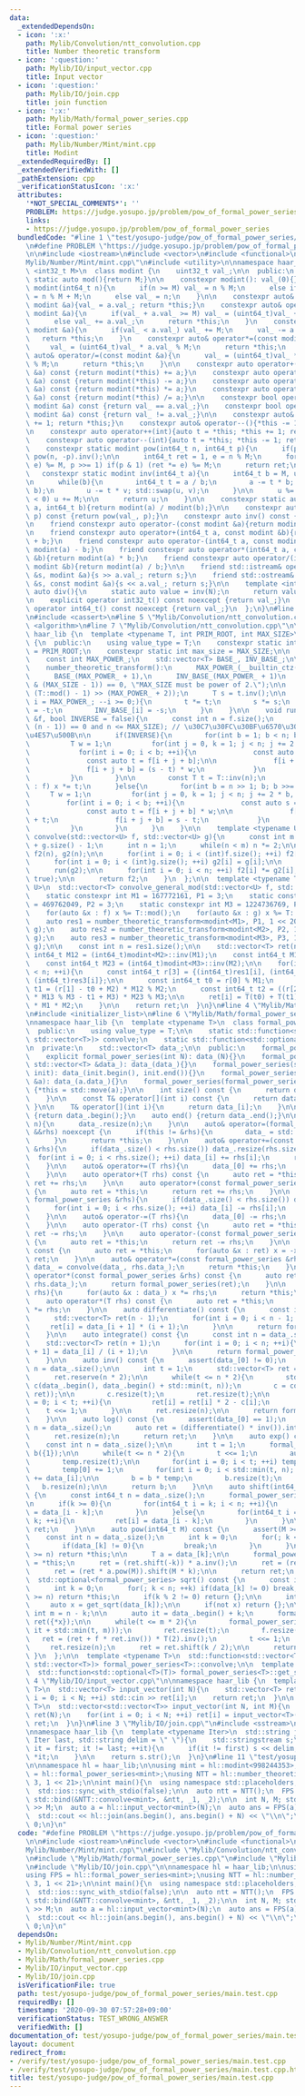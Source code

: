 ```yaml
---
data:
  _extendedDependsOn:
  - icon: ':x:'
    path: Mylib/Convolution/ntt_convolution.cpp
    title: Number theoretic transform
  - icon: ':question:'
    path: Mylib/IO/input_vector.cpp
    title: Input vector
  - icon: ':question:'
    path: Mylib/IO/join.cpp
    title: join function
  - icon: ':x:'
    path: Mylib/Math/formal_power_series.cpp
    title: Formal power series
  - icon: ':question:'
    path: Mylib/Number/Mint/mint.cpp
    title: Modint
  _extendedRequiredBy: []
  _extendedVerifiedWith: []
  _pathExtension: cpp
  _verificationStatusIcon: ':x:'
  attributes:
    '*NOT_SPECIAL_COMMENTS*': ''
    PROBLEM: https://judge.yosupo.jp/problem/pow_of_formal_power_series
    links:
    - https://judge.yosupo.jp/problem/pow_of_formal_power_series
  bundledCode: "#line 1 \"test/yosupo-judge/pow_of_formal_power_series/main.test.cpp\"\
    \n#define PROBLEM \"https://judge.yosupo.jp/problem/pow_of_formal_power_series\"\
    \n\n#include <iostream>\n#include <vector>\n#include <functional>\n#line 3 \"\
    Mylib/Number/Mint/mint.cpp\"\n#include <utility>\n\nnamespace haar_lib {\n  template\
    \ <int32_t M>\n  class modint {\n    uint32_t val_;\n\n  public:\n    constexpr\
    \ static auto mod(){return M;}\n\n    constexpr modint(): val_(0){}\n    constexpr\
    \ modint(int64_t n){\n      if(n >= M) val_ = n % M;\n      else if(n < 0) val_\
    \ = n % M + M;\n      else val_ = n;\n    }\n\n    constexpr auto& operator=(const\
    \ modint &a){val_ = a.val_; return *this;}\n    constexpr auto& operator+=(const\
    \ modint &a){\n      if(val_ + a.val_ >= M) val_ = (uint64_t)val_ + a.val_ - M;\n\
    \      else val_ += a.val_;\n      return *this;\n    }\n    constexpr auto& operator-=(const\
    \ modint &a){\n      if(val_ < a.val_) val_ += M;\n      val_ -= a.val_;\n   \
    \   return *this;\n    }\n    constexpr auto& operator*=(const modint &a){\n \
    \     val_ = (uint64_t)val_ * a.val_ % M;\n      return *this;\n    }\n    constexpr\
    \ auto& operator/=(const modint &a){\n      val_ = (uint64_t)val_ * a.inv().val_\
    \ % M;\n      return *this;\n    }\n\n    constexpr auto operator+(const modint\
    \ &a) const {return modint(*this) += a;}\n    constexpr auto operator-(const modint\
    \ &a) const {return modint(*this) -= a;}\n    constexpr auto operator*(const modint\
    \ &a) const {return modint(*this) *= a;}\n    constexpr auto operator/(const modint\
    \ &a) const {return modint(*this) /= a;}\n\n    constexpr bool operator==(const\
    \ modint &a) const {return val_ == a.val_;}\n    constexpr bool operator!=(const\
    \ modint &a) const {return val_ != a.val_;}\n\n    constexpr auto& operator++(){*this\
    \ += 1; return *this;}\n    constexpr auto& operator--(){*this -= 1; return *this;}\n\
    \n    constexpr auto operator++(int){auto t = *this; *this += 1; return t;}\n\
    \    constexpr auto operator--(int){auto t = *this; *this -= 1; return t;}\n\n\
    \    constexpr static modint pow(int64_t n, int64_t p){\n      if(p < 0) return\
    \ pow(n, -p).inv();\n\n      int64_t ret = 1, e = n % M;\n      for(; p; (e *=\
    \ e) %= M, p >>= 1) if(p & 1) (ret *= e) %= M;\n      return ret;\n    }\n\n \
    \   constexpr static modint inv(int64_t a){\n      int64_t b = M, u = 1, v = 0;\n\
    \n      while(b){\n        int64_t t = a / b;\n        a -= t * b; std::swap(a,\
    \ b);\n        u -= t * v; std::swap(u, v);\n      }\n\n      u %= M;\n      if(u\
    \ < 0) u += M;\n\n      return u;\n    }\n\n    constexpr static auto frac(int64_t\
    \ a, int64_t b){return modint(a) / modint(b);}\n\n    constexpr auto pow(int64_t\
    \ p) const {return pow(val_, p);}\n    constexpr auto inv() const {return inv(val_);}\n\
    \n    friend constexpr auto operator-(const modint &a){return modint(M - a.val_);}\n\
    \n    friend constexpr auto operator+(int64_t a, const modint &b){return modint(a)\
    \ + b;}\n    friend constexpr auto operator-(int64_t a, const modint &b){return\
    \ modint(a) - b;}\n    friend constexpr auto operator*(int64_t a, const modint\
    \ &b){return modint(a) * b;}\n    friend constexpr auto operator/(int64_t a, const\
    \ modint &b){return modint(a) / b;}\n\n    friend std::istream& operator>>(std::istream\
    \ &s, modint &a){s >> a.val_; return s;}\n    friend std::ostream& operator<<(std::ostream\
    \ &s, const modint &a){s << a.val_; return s;}\n\n    template <int N>\n    static\
    \ auto div(){\n      static auto value = inv(N);\n      return value;\n    }\n\
    \n    explicit operator int32_t() const noexcept {return val_;}\n    explicit\
    \ operator int64_t() const noexcept {return val_;}\n  };\n}\n#line 3 \"Mylib/Convolution/ntt_convolution.cpp\"\
    \n#include <cassert>\n#line 5 \"Mylib/Convolution/ntt_convolution.cpp\"\n#include\
    \ <algorithm>\n#line 7 \"Mylib/Convolution/ntt_convolution.cpp\"\n\nnamespace\
    \ haar_lib {\n  template <typename T, int PRIM_ROOT, int MAX_SIZE>\n  class number_theoretic_transform\
    \ {\n  public:\n    using value_type = T;\n    constexpr static int primitive_root\
    \ = PRIM_ROOT;\n    constexpr static int max_size = MAX_SIZE;\n\n  private:\n\
    \    const int MAX_POWER_;\n    std::vector<T> BASE_, INV_BASE_;\n\n  public:\n\
    \    number_theoretic_transform():\n      MAX_POWER_(__builtin_ctz(MAX_SIZE)),\n\
    \      BASE_(MAX_POWER_ + 1),\n      INV_BASE_(MAX_POWER_ + 1)\n    {\n      static_assert((MAX_SIZE\
    \ & (MAX_SIZE - 1)) == 0, \"MAX_SIZE must be power of 2.\");\n\n      T t = T::pow(PRIM_ROOT,\
    \ (T::mod() - 1) >> (MAX_POWER_ + 2));\n      T s = t.inv();\n\n      for(int\
    \ i = MAX_POWER_; --i >= 0;){\n        t *= t;\n        s *= s;\n        BASE_[i]\
    \ = -t;\n        INV_BASE_[i] = -s;\n      }\n    }\n\n    void run(std::vector<T>\
    \ &f, bool INVERSE = false){\n      const int n = f.size();\n      assert((n &\
    \ (n - 1)) == 0 and n <= MAX_SIZE); // \u30C7\u30FC\u30BF\u6570\u306F2\u306E\u51AA\
    \u4E57\u500B\n\n      if(INVERSE){\n        for(int b = 1; b < n; b <<= 1){\n\
    \          T w = 1;\n          for(int j = 0, k = 1; j < n; j += 2 * b, ++k){\n\
    \            for(int i = 0; i < b; ++i){\n              const auto s = f[i + j];\n\
    \              const auto t = f[i + j + b];\n\n              f[i + j] = s + t;\n\
    \              f[i + j + b] = (s - t) * w;\n            }\n            w *= INV_BASE_[__builtin_ctz(k)];\n\
    \          }\n        }\n\n        const T t = T::inv(n);\n        for(auto &x\
    \ : f) x *= t;\n      }else{\n        for(int b = n >> 1; b; b >>= 1){\n     \
    \     T w = 1;\n          for(int j = 0, k = 1; j < n; j += 2 * b, ++k){\n   \
    \         for(int i = 0; i < b; ++i){\n              const auto s = f[i + j];\n\
    \              const auto t = f[i + j + b] * w;\n\n              f[i + j] = s\
    \ + t;\n              f[i + j + b] = s - t;\n            }\n            w *= BASE_[__builtin_ctz(k)];\n\
    \          }\n        }\n      }\n    }\n\n    template <typename U>\n    std::vector<T>\
    \ convolve(std::vector<U> f, std::vector<U> g){\n      const int m = f.size()\
    \ + g.size() - 1;\n      int n = 1;\n      while(n < m) n *= 2;\n\n      std::vector<T>\
    \ f2(n), g2(n);\n\n      for(int i = 0; i < (int)f.size(); ++i) f2[i] = f[i];\n\
    \      for(int i = 0; i < (int)g.size(); ++i) g2[i] = g[i];\n\n      run(f2);\n\
    \      run(g2);\n\n      for(int i = 0; i < n; ++i) f2[i] *= g2[i];\n      run(f2,\
    \ true);\n\n      return f2;\n    }\n  };\n\n  template <typename T, typename\
    \ U>\n  std::vector<T> convolve_general_mod(std::vector<U> f, std::vector<U> g){\n\
    \    static constexpr int M1 = 167772161, P1 = 3;\n    static constexpr int M2\
    \ = 469762049, P2 = 3;\n    static constexpr int M3 = 1224736769, P3 = 3;\n\n\
    \    for(auto &x : f) x %= T::mod();\n    for(auto &x : g) x %= T::mod();\n\n\
    \    auto res1 = number_theoretic_transform<modint<M1>, P1, 1 << 20>().convolve(f,\
    \ g);\n    auto res2 = number_theoretic_transform<modint<M2>, P2, 1 << 20>().convolve(f,\
    \ g);\n    auto res3 = number_theoretic_transform<modint<M3>, P3, 1 << 20>().convolve(f,\
    \ g);\n\n    const int n = res1.size();\n\n    std::vector<T> ret(n);\n\n    const\
    \ int64_t M12 = (int64_t)modint<M2>::inv(M1);\n    const int64_t M13 = (int64_t)modint<M3>::inv(M1);\n\
    \    const int64_t M23 = (int64_t)modint<M3>::inv(M2);\n\n    for(int i = 0; i\
    \ < n; ++i){\n      const int64_t r[3] = {(int64_t)res1[i], (int64_t)res2[i],\
    \ (int64_t)res3[i]};\n\n      const int64_t t0 = r[0] % M1;\n      const int64_t\
    \ t1 = (r[1] - t0 + M2) * M12 % M2;\n      const int64_t t2 = ((r[2] - t0 + M3)\
    \ * M13 % M3 - t1 + M3) * M23 % M3;\n\n      ret[i] = T(t0) + T(t1) * M1 + T(t2)\
    \ * M1 * M2;\n    }\n\n    return ret;\n  }\n}\n#line 4 \"Mylib/Math/formal_power_series.cpp\"\
    \n#include <initializer_list>\n#line 6 \"Mylib/Math/formal_power_series.cpp\"\n\
    \nnamespace haar_lib {\n  template <typename T>\n  class formal_power_series {\n\
    \  public:\n    using value_type = T;\n\n    static std::function<std::vector<T>(std::vector<T>,\
    \ std::vector<T>)> convolve;\n    static std::function<std::optional<T>(T)> get_sqrt;\n\
    \n  private:\n    std::vector<T> data_;\n\n  public:\n    formal_power_series(){}\n\
    \    explicit formal_power_series(int N): data_(N){}\n    formal_power_series(const\
    \ std::vector<T> &data_): data_(data_){}\n    formal_power_series(std::initializer_list<T>\
    \ init): data_(init.begin(), init.end()){}\n    formal_power_series(const formal_power_series\
    \ &a): data_(a.data_){}\n    formal_power_series(formal_power_series &&a) noexcept\
    \ {*this = std::move(a);}\n\n    int size() const {\n      return data_.size();\n\
    \    }\n\n    const T& operator[](int i) const {\n      return data_[i];\n   \
    \ }\n\n    T& operator[](int i){\n      return data_[i];\n    }\n\n    auto begin()\
    \ {return data_.begin();}\n    auto end() {return data_.end();}\n\n    void resize(int\
    \ n){\n      data_.resize(n);\n    }\n\n    auto& operator=(formal_power_series\
    \ &&rhs) noexcept {\n      if(this != &rhs){\n        data_ = std::move(rhs.data_);\n\
    \      }\n      return *this;\n    }\n\n    auto& operator+=(const formal_power_series\
    \ &rhs){\n      if(data_.size() < rhs.size()) data_.resize(rhs.size());\n    \
    \  for(int i = 0; i < rhs.size(); ++i) data_[i] += rhs[i];\n      return *this;\n\
    \    }\n\n    auto& operator+=(T rhs){\n      data_[0] += rhs;\n      return *this;\n\
    \    }\n\n    auto operator+(T rhs) const {\n      auto ret = *this;\n      return\
    \ ret += rhs;\n    }\n\n    auto operator+(const formal_power_series &rhs) const\
    \ {\n      auto ret = *this;\n      return ret += rhs;\n    }\n\n    auto& operator-=(const\
    \ formal_power_series &rhs){\n      if(data_.size() < rhs.size()) data_.resize(rhs.size());\n\
    \      for(int i = 0; i < rhs.size(); ++i) data_[i] -= rhs[i];\n      return *this;\n\
    \    }\n\n    auto& operator-=(T rhs){\n      data_[0] -= rhs;\n      return *this;\n\
    \    }\n\n    auto operator-(T rhs) const {\n      auto ret = *this;\n      return\
    \ ret -= rhs;\n    }\n\n    auto operator-(const formal_power_series &rhs) const\
    \ {\n      auto ret = *this;\n      return ret -= rhs;\n    }\n\n    auto operator-()\
    \ const {\n      auto ret = *this;\n      for(auto &x : ret) x = -x;\n      return\
    \ ret;\n    }\n\n    auto& operator*=(const formal_power_series &rhs){\n     \
    \ data_ = convolve(data_, rhs.data_);\n      return *this;\n    }\n\n    auto\
    \ operator*(const formal_power_series &rhs) const {\n      auto ret = convolve(data_,\
    \ rhs.data_);\n      return formal_power_series(ret);\n    }\n\n    auto& operator*=(T\
    \ rhs){\n      for(auto &x : data_) x *= rhs;\n      return *this;\n    }\n\n\
    \    auto operator*(T rhs) const {\n      auto ret = *this;\n      return ret\
    \ *= rhs;\n    }\n\n    auto differentiate() const {\n      const int n = data_.size();\n\
    \      std::vector<T> ret(n - 1);\n      for(int i = 0; i < n - 1; ++i){\n   \
    \     ret[i] = data_[i + 1] * (i + 1);\n      }\n\n      return formal_power_series(ret);\n\
    \    }\n\n    auto integrate() const {\n      const int n = data_.size();\n  \
    \    std::vector<T> ret(n + 1);\n      for(int i = 0; i < n; ++i){\n        ret[i\
    \ + 1] = data_[i] / (i + 1);\n      }\n\n      return formal_power_series(ret);\n\
    \    }\n\n    auto inv() const {\n      assert(data_[0] != 0);\n      const int\
    \ n = data_.size();\n\n      int t = 1;\n      std::vector<T> ret = {data_[0].inv()};\n\
    \      ret.reserve(n * 2);\n\n      while(t <= n * 2){\n        std::vector<T>\
    \ c(data_.begin(), data_.begin() + std::min(t, n));\n        c = convolve(c, convolve(ret,\
    \ ret));\n\n        c.resize(t);\n        ret.resize(t);\n\n        for(int i\
    \ = 0; i < t; ++i){\n          ret[i] = ret[i] * 2 - c[i];\n        }\n\n    \
    \    t <<= 1;\n      }\n\n      ret.resize(n);\n\n      return formal_power_series(ret);\n\
    \    }\n\n    auto log() const {\n      assert(data_[0] == 1);\n      const int\
    \ n = data_.size();\n      auto ret = (differentiate() * inv()).integrate();\n\
    \      ret.resize(n);\n      return ret;\n    }\n\n    auto exp() const {\n  \
    \    const int n = data_.size();\n\n      int t = 1;\n      formal_power_series\
    \ b({1});\n\n      while(t <= n * 2){\n        t <<= 1;\n        auto temp = b.log();\n\
    \        temp.resize(t);\n\n        for(int i = 0; i < t; ++i) temp[i] = -temp[i];\n\
    \        temp[0] += 1;\n        for(int i = 0; i < std::min(t, n); ++i) temp[i]\
    \ += data_[i];\n\n        b = b * temp;\n        b.resize(t);\n      }\n\n   \
    \   b.resize(n);\n\n      return b;\n    }\n\n    auto shift(int64_t k) const\
    \ {\n      const int64_t n = data_.size();\n      formal_power_series ret(n);\n\
    \n      if(k >= 0){\n        for(int64_t i = k; i < n; ++i){\n          ret[i]\
    \ = data_[i - k];\n        }\n      }else{\n        for(int64_t i = 0; i < n +\
    \ k; ++i){\n          ret[i] = data_[i - k];\n        }\n      }\n\n      return\
    \ ret;\n    }\n\n    auto pow(int64_t M) const {\n      assert(M >= 0);\n\n  \
    \    const int n = data_.size();\n      int k = 0;\n      for(; k < n; ++k){\n\
    \        if(data_[k] != 0){\n          break;\n        }\n      }\n\n      if(k\
    \ >= n) return *this;\n\n      T a = data_[k];\n\n      formal_power_series ret\
    \ = *this;\n      ret = (ret.shift(-k)) * a.inv();\n      ret = (ret.log() * (T)M).exp();\n\
    \      ret = (ret * a.pow(M)).shift(M * k);\n\n      return ret;\n    }\n\n  \
    \  std::optional<formal_power_series> sqrt() const {\n      const int n = data_.size();\n\
    \      int k = 0;\n      for(; k < n; ++k) if(data_[k] != 0) break;\n\n      if(k\
    \ >= n) return *this;\n      if(k % 2 != 0) return {};\n\n      int t = 1;\n \
    \     auto x = get_sqrt(data_[k]);\n\n      if(not x) return {};\n\n      const\
    \ int m = n - k;\n\n      auto it = data_.begin() + k;\n      formal_power_series\
    \ ret({*x});\n\n      while(t <= m * 2){\n        formal_power_series f(std::vector(it,\
    \ it + std::min(t, m)));\n        ret.resize(t);\n        f.resize(t);\n     \
    \   ret = (ret + f * ret.inv()) * T(2).inv();\n        t <<= 1;\n      }\n\n \
    \     ret.resize(n);\n      ret = ret.shift(k / 2);\n\n      return ret;\n   \
    \ }\n  };\n\n  template <typename T>\n  std::function<std::vector<T>(std::vector<T>,\
    \ std::vector<T>)> formal_power_series<T>::convolve;\n\n  template <typename T>\n\
    \  std::function<std::optional<T>(T)> formal_power_series<T>::get_sqrt;\n}\n#line\
    \ 4 \"Mylib/IO/input_vector.cpp\"\n\nnamespace haar_lib {\n  template <typename\
    \ T>\n  std::vector<T> input_vector(int N){\n    std::vector<T> ret(N);\n    for(int\
    \ i = 0; i < N; ++i) std::cin >> ret[i];\n    return ret;\n  }\n\n  template <typename\
    \ T>\n  std::vector<std::vector<T>> input_vector(int N, int M){\n    std::vector<std::vector<T>>\
    \ ret(N);\n    for(int i = 0; i < N; ++i) ret[i] = input_vector<T>(M);\n    return\
    \ ret;\n  }\n}\n#line 3 \"Mylib/IO/join.cpp\"\n#include <sstream>\n#include <string>\n\
    \nnamespace haar_lib {\n  template <typename Iter>\n  std::string join(Iter first,\
    \ Iter last, std::string delim = \" \"){\n    std::stringstream s;\n\n    for(auto\
    \ it = first; it != last; ++it){\n      if(it != first) s << delim;\n      s <<\
    \ *it;\n    }\n\n    return s.str();\n  }\n}\n#line 11 \"test/yosupo-judge/pow_of_formal_power_series/main.test.cpp\"\
    \n\nnamespace hl = haar_lib;\n\nusing mint = hl::modint<998244353>;\nusing FPS\
    \ = hl::formal_power_series<mint>;\nusing NTT = hl::number_theoretic_transform<mint,\
    \ 3, 1 << 21>;\n\nint main(){\n  using namespace std::placeholders;\n  std::cin.tie(0);\n\
    \  std::ios::sync_with_stdio(false);\n\n  auto ntt = NTT();\n  FPS::convolve =\
    \ std::bind(&NTT::convolve<mint>, &ntt, _1, _2);\n\n  int N, M; std::cin >> N\
    \ >> M;\n  auto a = hl::input_vector<mint>(N);\n  auto ans = FPS(a).pow(M);\n\n\
    \  std::cout << hl::join(ans.begin(), ans.begin() + N) << \"\\n\";\n\n  return\
    \ 0;\n}\n"
  code: "#define PROBLEM \"https://judge.yosupo.jp/problem/pow_of_formal_power_series\"\
    \n\n#include <iostream>\n#include <vector>\n#include <functional>\n#include \"\
    Mylib/Number/Mint/mint.cpp\"\n#include \"Mylib/Convolution/ntt_convolution.cpp\"\
    \n#include \"Mylib/Math/formal_power_series.cpp\"\n#include \"Mylib/IO/input_vector.cpp\"\
    \n#include \"Mylib/IO/join.cpp\"\n\nnamespace hl = haar_lib;\n\nusing mint = hl::modint<998244353>;\n\
    using FPS = hl::formal_power_series<mint>;\nusing NTT = hl::number_theoretic_transform<mint,\
    \ 3, 1 << 21>;\n\nint main(){\n  using namespace std::placeholders;\n  std::cin.tie(0);\n\
    \  std::ios::sync_with_stdio(false);\n\n  auto ntt = NTT();\n  FPS::convolve =\
    \ std::bind(&NTT::convolve<mint>, &ntt, _1, _2);\n\n  int N, M; std::cin >> N\
    \ >> M;\n  auto a = hl::input_vector<mint>(N);\n  auto ans = FPS(a).pow(M);\n\n\
    \  std::cout << hl::join(ans.begin(), ans.begin() + N) << \"\\n\";\n\n  return\
    \ 0;\n}\n"
  dependsOn:
  - Mylib/Number/Mint/mint.cpp
  - Mylib/Convolution/ntt_convolution.cpp
  - Mylib/Math/formal_power_series.cpp
  - Mylib/IO/input_vector.cpp
  - Mylib/IO/join.cpp
  isVerificationFile: true
  path: test/yosupo-judge/pow_of_formal_power_series/main.test.cpp
  requiredBy: []
  timestamp: '2020-09-30 07:57:28+09:00'
  verificationStatus: TEST_WRONG_ANSWER
  verifiedWith: []
documentation_of: test/yosupo-judge/pow_of_formal_power_series/main.test.cpp
layout: document
redirect_from:
- /verify/test/yosupo-judge/pow_of_formal_power_series/main.test.cpp
- /verify/test/yosupo-judge/pow_of_formal_power_series/main.test.cpp.html
title: test/yosupo-judge/pow_of_formal_power_series/main.test.cpp
---
```


